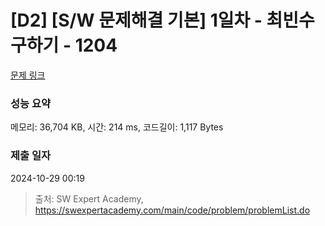 # [D2] [S/W 문제해결 기본] 1일차 - 최빈수 구하기 - 1204 

[문제 링크](https://swexpertacademy.com/main/code/problem/problemDetail.do?contestProbId=AV13zo1KAAACFAYh) 

### 성능 요약

메모리: 36,704 KB, 시간: 214 ms, 코드길이: 1,117 Bytes

### 제출 일자

2024-10-29 00:19



> 출처: SW Expert Academy, https://swexpertacademy.com/main/code/problem/problemList.do